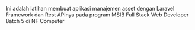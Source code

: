 Ini adalah latihan membuat aplikasi manajemen asset dengan Laravel Framework
dan Rest APInya pada program MSIB Full Stack Web Developer Batch 5 
di NF Computer 